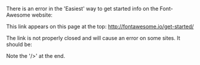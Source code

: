 There is an error in the 'Easiest' way to get started info on the Font-Awesome website:

<link href="//maxcdn.bootstrapcdn.com/font-awesome/4.2.0/css/font-awesome.min.css" rel="stylesheet">

This link appears on this page at the top: http://fontawesome.io/get-started/

The link is not properly closed and will cause an error on some sites.  It should be:

<link href="//maxcdn.bootstrapcdn.com/font-awesome/4.2.0/css/font-awesome.min.css" rel="stylesheet" />

Note the '/>' at the end.  
  